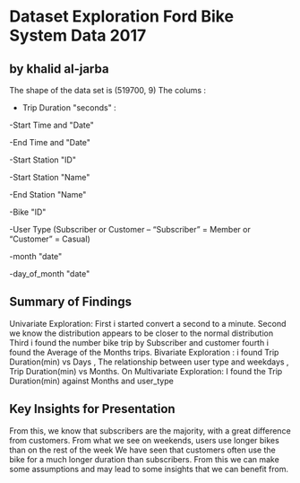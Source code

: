 # Dataset Exploration Ford Bike System Data 2017

## by khalid al-jarba 
The shape of the data set is (519700, 9)
 The colums :
- Trip Duration "seconds" :

-Start Time and "Date"

-End Time and "Date"

-Start Station "ID"

-Start Station "Name"

-End Station "Name"

-Bike "ID"

-User Type (Subscriber or Customer – “Subscriber” = Member or “Customer” = Casual)

-month "date"

-day_of_month "date"

## Summary of Findings
Univariate Exploration:
First i started convert a second to a minute.
Second we know the distribution appears to be closer to the normal distribution
Third i found the number bike trip by Subscriber and customer 
fourth i found the Average of the Months trips.
 Bivariate Exploration : 
i found Trip Duration(min) vs Days , The relationship between user type and weekdays , Trip Duration(min) vs Months.
On Multivariate Exploration:
I found the Trip Duration(min) against Months and user_type

## Key Insights for Presentation

From this, we know that subscribers are the majority, with a great difference from customers.
From what we see on weekends, users use longer bikes than on the rest of the week
We have seen that customers often use the bike for a much longer duration than subscribers. From this we can make some assumptions and may lead to some insights that we can benefit from.
